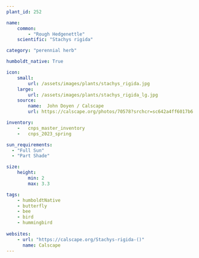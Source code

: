 ```yaml
---
plant_id: 252 

name: 
    common: 
        - "Rough Hedgenettle"  
    scientific: "Stachys rigida"   

category: "perennial herb"

humboldt_native: True

icon: 
    small: 
        url: /assets/images/plants/stachys_rigida.jpg 
    large: 
        url: /assets/images/plants/stachys_rigida_lg.jpg 
    source: 
        name:  John Doyen / Calscape
        url: https://calscape.org/photos/70578?srchcr=sc642a4ff6017b6

inventory: 
    -   cnps_master_inventory
    -   cnps_2023_spring

sun_requirements:
  - "Full Sun"
  - "Part Shade"

size:
    height: 
        min: 2 
        max: 3.3

tags:
    - humboldtNative
    - butterfly
    - bee
    - bird
    - hummingbird
 
websites: 
    - url: "https://calscape.org/Stachys-rigida-()"
      name: Calscape
---
```

